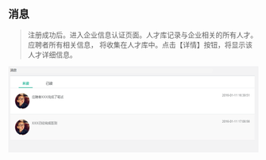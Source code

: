 ## 消息

>注册成功后。进入企业信息认证页面。人才库记录与企业相关的所有人才。应聘者所有相关信息，
>将收集在人才库中。点击【详情】按钮，将显示该人才详细信息。

![消息](../images/notice.png)



